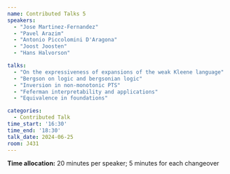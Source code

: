 ```yaml
---
name: Contributed Talks 5
speakers: 
  - "Jose Martinez-Fernandez"
  - "Pavel Arazim"
  - "Antonio Piccolomini D'Aragona"
  - "Joost Joosten"
  - "Hans Halvorson"

talks: 
  - "On the expressiveness of expansions of the weak Kleene language"
  - "Bergson on logic and bergsonian logic"
  - "Inversion in non-monotonic PTS"
  - "Feferman interpretability and applications"
  - "Equivalence in foundations"

categories:
  - Contributed Talk
time_start: '16:30'
time_end: '18:30'
talk_date: 2024-06-25
room: J431
---
```

**Time allocation:** 20 minutes per speaker; 5 minutes for each changeover

